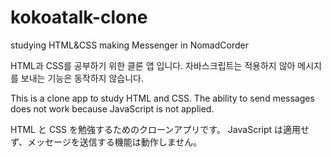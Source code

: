 # kokoatalk-clone

studying HTML&amp;CSS making Messenger in NomadCorder

HTML과 CSS를 공부하기 위한 클론 앱 입니다.
자바스크립트는 적용하지 않아 메시지를 보내는 기능은 동작하지 않습니다.

This is a clone app to study HTML and CSS.
The ability to send messages does not work because JavaScript is not applied.

HTML と CSS を勉強するためのクローンアプリです。
JavaScript は適用せず、メッセージを送信する機能は動作しません。
